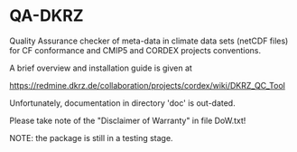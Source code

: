 QA-DKRZ
=======

Quality Assurance checker of meta-data in climate data sets (netCDF files) for
CF conformance and CMIP5 and CORDEX projects conventions.

A brief overview and installation guide is given at

https://redmine.dkrz.de/collaboration/projects/cordex/wiki/DKRZ_QC_Tool

Unfortunately, documentation in directory 'doc' is out-dated.

Please take note of the "Disclaimer of Warranty" in file DoW.txt!

NOTE: the package is still in a testing stage.

